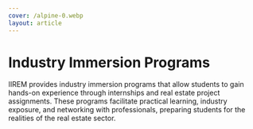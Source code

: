 ```yaml
---
cover: /alpine-0.webp
layout: article
---
```


# Industry Immersion Programs

IIREM provides industry immersion programs that allow students to gain hands-on experience through internships and real estate project assignments. These programs facilitate practical learning, industry exposure, and networking with professionals, preparing students for the realities of the real estate sector.